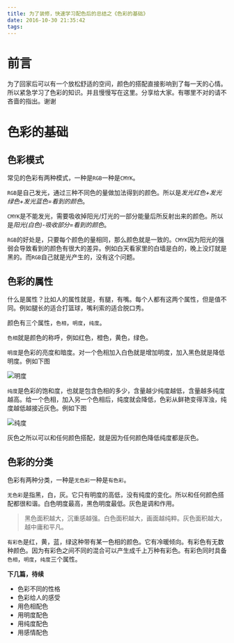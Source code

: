 ```yaml
---
title: 为了装修，快速学习配色后的总结之《色彩的基础》
date: 2016-10-30 21:35:42
tags:
---
```


# 前言

为了回家后可以有一个放松舒适的空间，颜色的搭配直接影响到了每一天的心情。所以紧急学习了色彩的知识。并且慢慢写在这里。分享给大家。有哪里不对的请不吝啬的指出。谢谢

# 色彩的基础

## 色彩模式

常见的色彩有两种模式，一种是`RGB`一种是`CMYK`。

`RGB`是自己发光，通过三种不同色的量做加法得到的颜色。所以是*发光红色+发光绿色+发光蓝色=看到的颜色*。

`CMYK`是不能发光，需要吸收掉阳光/灯光的一部分能量后所反射出来的颜色。所以是*阳光(白色)-吸收部分=看到的颜色*。

`RGB`的好处是，只要每个颜色的量相同，那么颜色就是一致的。`CMYK`因为阳光的强弱会导致看到的颜色有很大的差异。例如白天看家里的白墙是白的，晚上没灯就是黑的。而`RGB`自己就是光产生的，没有这个问题。

## 色彩的属性

什么是属性？比如人的属性就是，有腿，有嘴。每个人都有这两个属性，但是值不同。例如腿长的适合打篮球，嘴利索的适合脱口秀。

颜色有三个属性，`色相`，`明度`，`纯度`。

`色相`就是颜色的称呼，例如红色，橙色，黄色，绿色。

`明度`是色彩的亮度和暗度。对一个色相加入白色就是增加明度，加入黑色就是降低明度。例如下图

![明度](mingdu.gif)

`纯度`是色彩的饱和度，也就是包含色相的多少，含量越少纯度越低，含量越多纯度越高。给一个色相，加入另一个色相后，纯度就会降低，色彩从鲜艳变得浑浊，纯度越低越接近灰色。例如下图

![纯度](chundu.png)

灰色之所以可以和任何颜色搭配，就是因为任何颜色降低纯度都是灰色。

## 色彩的分类

色彩有两种分类，一种是`无色彩`一种是`有色彩`。

`无色彩`是指黑，白，灰。它只有明度的高低，没有纯度的变化。所以和任何颜色搭配都很和谐。白色明度最高，黑色明度最低。灰色是调和作用。

> 黑色面积越大，沉重感越强。白色面积越大，画面越纯粹。灰色面积越大，越中庸和平凡。  

`有彩色`是红，黄，蓝，绿这种带有某一色相的颜色。它有冷暖倾向。有彩色有无数种颜色。因为有彩色之间不同的混合可以产生成千上万种有彩色。有彩色同时具备`色相`，`明度`，`纯度`三个属性。

**下几篇，待续**

* 色彩不同的性格
* 色彩给人的感受
* 用色相配色
* 用明度配色
* 用纯度配色
* 用感情配色


